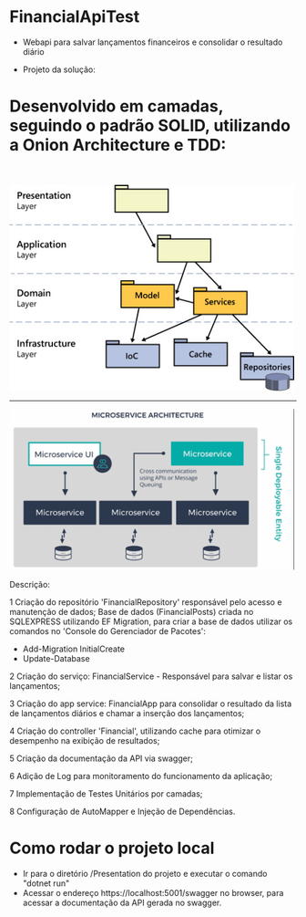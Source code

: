 # FinancialApiTest 
- Webapi para salvar lançamentos financeiros e consolidar o resultado diário

- Projeto da solução: 

# Desenvolvido em camadas, seguindo o padrão SOLID, utilizando a Onion Architecture e TDD:<br /><br />
<img src="/Documentation/architecture_layers.jpg" style="width:500px"/>
<hr />
<img src="/Documentation/microservices_scheme.png" style="width:500px"/>

Descrição:

1 Criação do repositório 'FinancialRepository' responsável pelo acesso e manutenção de dados;
Base de dados (FinancialPosts) criada no SQLEXPRESS utilizando EF Migration, para criar a base de dados utilizar os comandos no 'Console do Gerenciador de Pacotes':
- Add-Migration InitialCreate
- Update-Database

2 Criação do serviço: FinancialService - Responsável para salvar e listar os lançamentos;

3 Criação do app service: FinancialApp para consolidar o resultado da lista de lançamentos diários e chamar a inserção dos lançamentos;

4 Criação do controller 'Financial', utilizando cache para otimizar o desempenho na exibição de resultados;

5 Criação da documentação da API via swagger;

6 Adição de Log para monitoramento do funcionamento da aplicação;

7 Implementação de Testes Unitários por camadas;

8 Configuração de AutoMapper e Injeção de Dependências.

# Como rodar o projeto local
- Ir para o diretório /Presentation do projeto e executar o comando "dotnet run"
- Acessar o endereço https://localhost:5001/swagger no browser, para acessar a documentação da API gerada no swagger.

